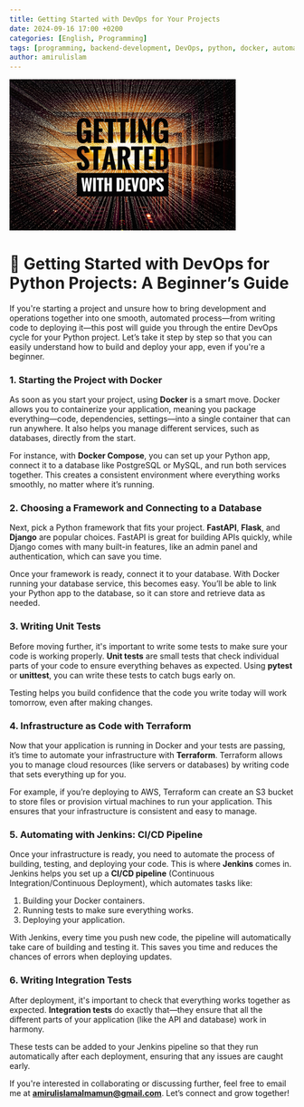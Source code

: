 ```yaml
---
title: Getting Started with DevOps for Your Projects
date: 2024-09-16 17:00 +0200
categories: [English, Programming]
tags: [programming, backend-development, DevOps, python, docker, automation]
author: amirulislam
---
```


<img src="/assets/img/devops1.jpg" alt="devops" width="400">

# 🚀 Getting Started with DevOps for Python Projects: A Beginner’s Guide

If you're starting a project and unsure how to bring development and operations together into one smooth, automated process—from writing code to deploying it—this post will guide you through the entire DevOps cycle for your Python project. Let’s take it step by step so that you can easily understand how to build and deploy your app, even if you're a beginner.

### 1. Starting the Project with Docker

As soon as you start your project, using **Docker** is a smart move. Docker allows you to containerize your application, meaning you package everything—code, dependencies, settings—into a single container that can run anywhere. It also helps you manage different services, such as databases, directly from the start.

For instance, with **Docker Compose**, you can set up your Python app, connect it to a database like PostgreSQL or MySQL, and run both services together. This creates a consistent environment where everything works smoothly, no matter where it’s running.

### 2. Choosing a Framework and Connecting to a Database

Next, pick a Python framework that fits your project. **FastAPI**, **Flask**, and **Django** are popular choices. FastAPI is great for building APIs quickly, while Django comes with many built-in features, like an admin panel and authentication, which can save you time.

Once your framework is ready, connect it to your database. With Docker running your database service, this becomes easy. You’ll be able to link your Python app to the database, so it can store and retrieve data as needed.

### 3. Writing Unit Tests

Before moving further, it's important to write some tests to make sure your code is working properly. **Unit tests** are small tests that check individual parts of your code to ensure everything behaves as expected. Using **pytest** or **unittest**, you can write these tests to catch bugs early on.

Testing helps you build confidence that the code you write today will work tomorrow, even after making changes.

### 4. Infrastructure as Code with Terraform

Now that your application is running in Docker and your tests are passing, it’s time to automate your infrastructure with **Terraform**. Terraform allows you to manage cloud resources (like servers or databases) by writing code that sets everything up for you.

For example, if you’re deploying to AWS, Terraform can create an S3 bucket to store files or provision virtual machines to run your application. This ensures that your infrastructure is consistent and easy to manage.

### 5. Automating with Jenkins: CI/CD Pipeline

Once your infrastructure is ready, you need to automate the process of building, testing, and deploying your code. This is where **Jenkins** comes in. Jenkins helps you set up a **CI/CD pipeline** (Continuous Integration/Continuous Deployment), which automates tasks like:

1. Building your Docker containers.
2. Running tests to make sure everything works.
3. Deploying your application.

With Jenkins, every time you push new code, the pipeline will automatically take care of building and testing it. This saves you time and reduces the chances of errors when deploying updates.

### 6. Writing Integration Tests

After deployment, it's important to check that everything works together as expected. **Integration tests** do exactly that—they ensure that all the different parts of your application (like the API and database) work in harmony.

These tests can be added to your Jenkins pipeline so that they run automatically after each deployment, ensuring that any issues are caught early.

If you're interested in collaborating or discussing further, feel free to email me at **amirulislamalmamun@gmail.com**. Let’s connect and grow together!
